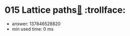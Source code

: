 015 Lattice paths[:link:](http://projecteuler.net/problem=15)  :trollface:
========================

- answer: 137846528820 
- min used time: 0 ms

